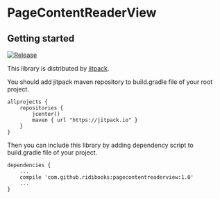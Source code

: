 # PageContentReaderView
## Getting started
[![Release](https://jitpack.io/v/ridibooks/pagecontentreaderview.svg)](https://jitpack.io/#ridibooks/pagecontentreaderview)

This library is distributed by [jitpack](https://jitpack.io).

You should add jitpack maven repository to build.gradle file of your root project.

```
allprojects {
    repositories {
        jcenter()
        maven { url "https://jitpack.io" }
    }
}
```

Then you can include this library by adding dependency script to build.gradle file of your project.

```
dependencies {
    ...
    compile 'com.github.ridibooks:pagecontentreaderview:1.0'
    ...
}
```
